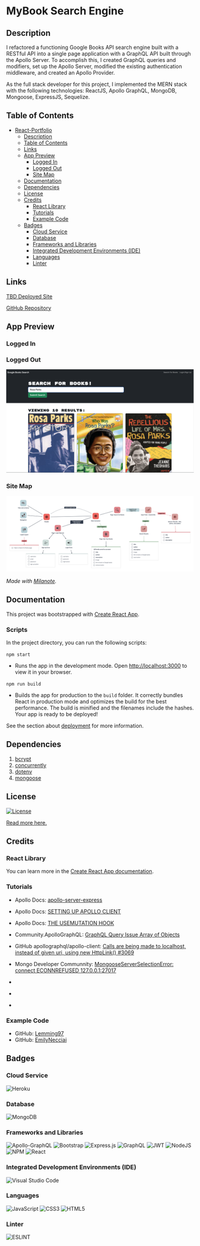 # MyBook Search Engine

## Description

I refactored a functioning Google Books API search engine built with a RESTful API into a single page application with a GraphQL API built through the Apollo Server. To accomplish this, I created GraphQL queries and modifiers, set up the Apollo Server, modified the existing authentication middleware, and created an Apollo Provider.

As the full stack developer for this project, I implemented the MERN stack with the following technologies: ReactJS, Apollo GraphQL, MongoDB, Mongoose, ExpressJS, Sequelize.

## Table of Contents
- [React-Portfolio](#React-Portfolio)
  - [Description](#description)
  - [Table of Contents](#table-of-contents)
  - [Links](#links)
  - [App Preview](#app-preview)
    - [Logged In](#logged-in)
    - [Logged Out](#logged-out)
    - [Site Map](#site-map)
  - [Documentation](#documentation)
  - [Dependencies](#dependencies)
  - [License](#license)
  - [Credits](#credits)
    - [React Library](#react-library)
    - [Tutorials](#tutorials)
    - [Example Code](#example-code)
  - [Badges](#badges)
    - [Cloud Service](#cloud-service)
    - [Database](#database)
    - [Frameworks and Libraries](#frameworks-and-libraries)
    - [Integrated Development Environments (IDE)](#untegrated-development-environments-ide)
    - [Languages](#languages)
    - [Linter](#linter)
## Links

[TBD Deployed Site]()

[GitHub Repository](https://github.com/victoriamcn/book-search-engine)

## App Preview

### Logged In

### Logged Out
![Logged Out Preview alt: Header only showed options to search for books or login/signup. In the search bar, 'Rosa Parks' is typed out. Below show 10 books as a result from the search.](./assets/notloggedin.png)

### Site Map

![images shows the user flow for the book search engine](./assets/sitemap_book-search-engine.png)

*Made with [Milanote](https://www.milanote.com/refer/rcEpkqyVyNt7y3JS1C).*

## Documentation

This project was bootstrapped with [Create React App](https://github.com/facebook/create-react-app).

### Scripts

In the project directory, you can run the following scripts:

`npm start`

- Runs the app in the development mode. Open [http://localhost:3000](http://localhost:3000) to view it in your browser.

`npm run build`

- Builds the app for production to the `build` folder. It correctly bundles React in production mode and optimizes the build for the best performance. The build is minified and the filenames include the hashes. Your app is ready to be deployed!

See the section about [deployment](https://facebook.github.io/create-react-app/docs/deployment) for more information.

## Dependencies

1. [bcrypt](https://www.npmjs.com/package/bcrypt) 
2. [concurrently](https://www.npmjs.com/package/concurrently)
3. [dotenv](https://www.npmjs.com/package/dotenv)
4. [mongoose](https://www.npmjs.com/package/mongoose)


## License

[![License](https://img.shields.io/badge/License-Apache_2.0-blue.svg)](https://opensource.org/licenses/Apache-2.0)

[Read more here.](https://www.apache.org/licenses/LICENSE-2.0)

## Credits

### React Library

You can learn more in the [Create React App documentation](https://facebook.github.io/create-react-app/docs/getting-started).

### Tutorials

- Apollo Docs: [apollo-server-express](https://www.apollographql.com/docs/apollo-server/v3/integrations/middleware/#apollo-server-express)
- Apollo Docs: [SETTING UP APOLLO CLIENT](https://www.apollographql.com/tutorials/fullstack-quickstart/07-setting-up-apollo-client)
- Apollo Docs: [THE USEMUTATION HOOK](https://www.apollographql.com/tutorials/lift-off-part4/08-the-usemutation-hook)
- Community.ApolloGraphQL: [GraphQL Query Issue Array of Objects](https://community.apollographql.com/t/graphql-query-issue-array-of-objects/5848)
- GitHub apollographql/apollo-client: [Calls are being made to localhost, instead of given uri, using new HttpLink() #3069](https://github.com/apollographql/apollo-client/issues/3069)
- Mongo Developer Communnity: [MongooseServerSelectionError: connect ECONNREFUSED 127.0.0.1:27017](https://www.mongodb.com/community/forums/t/mongooseserverselectionerror-connect-econnrefused-127-0-0-1-27017/123421)

-  []()
-  []()
-  []()


### Example Code

- GitHub: [Lemming97](https://github.com/Lemming97/React_Portfolio/blob/main/src/components/Contact/index.js)
- GitHub: [EmilyNecciai](https://github.com/EmilyNecciai/react-portfolio/blob/main/src/components/Contact.js)

## Badges

### Cloud Service

![Heroku](https://img.shields.io/badge/heroku-%23430098.svg?style=for-the-badge&logo=heroku&logoColor=white)

### Database

![MongoDB](https://img.shields.io/badge/MongoDB-%234ea94b.svg?style=for-the-badge&logo=mongodb&logoColor=white)

### Frameworks and Libraries

![Apollo-GraphQL](https://img.shields.io/badge/-ApolloGraphQL-311C87?style=for-the-badge&logo=apollo-graphql)
![Bootstrap](https://img.shields.io/badge/bootstrap-%238511FA.svg?style=for-the-badge&logo=bootstrap&logoColor=white)
![Express.js](https://img.shields.io/badge/express.js-%23404d59.svg?style=for-the-badge&logo=express&logoColor=%2361DAFB)
![GraphQL](https://img.shields.io/badge/-GraphQL-E10098?style=for-the-badge&logo=graphql&logoColor=white)
![JWT](https://img.shields.io/badge/JWT-000000?style=for-the-badge&logo=JSON%20web%20tokens&logoColor=white)
![NodeJS](https://img.shields.io/badge/node.js-6DA55F?style=for-the-badge&logo=node.js&logoColor=white)
![NPM](https://img.shields.io/badge/NPM-%23CB3837.svg?style=for-the-badge&logo=npm&logoColor=white)
![React](https://img.shields.io/badge/react-%2320232a.svg?style=for-the-badge&logo=react&logoColor=%2361DAFB)


### Integrated Development Environments (IDE)

![Visual Studio Code](https://img.shields.io/badge/Visual%20Studio%20Code-0078d7.svg?style=for-the-badge&logo=visual-studio-code&logoColor=white)

### Languages

![JavaScript](https://img.shields.io/badge/javascript-%23323330.svg?style=for-the-badge&logo=javascript&logoColor=%23F7DF1E)
![CSS3](https://img.shields.io/badge/css3-%231572B6.svg?style=for-the-badge&logo=css3&logoColor=white)
![HTML5](https://img.shields.io/badge/html5-%23E34F26.svg?style=for-the-badge&logo=html5&logoColor=white)

### Linter
![ESLINT](https://img.shields.io/badge/eslint-3A33D1?style=for-the-badge&logo=eslint&logoColor=white)
